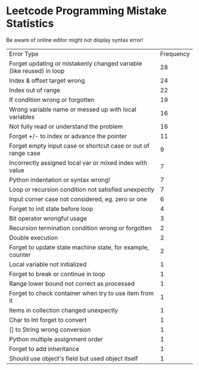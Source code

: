 # Leetcode Programming Mistake Statistics

Be aware of online editor might not display syntax error!

<table>
    <tr>
        <td>Error Type</td>
        <td>Frequency</td>
    </tr>
    <tr>
        <td>Forget updating or mistakenly changed variable (like reused) in loop</td>
        <td>28</td>
    </tr>
    <tr>
        <td>Index & offset target wrong</td>
        <td>24</td>
    </tr>
    <tr>
        <td>Index out of range</td>
        <td>22</td>
    </tr>
    <tr>
        <td>If condition wrong or forgotten</td>
        <td>19</td>
    </tr>
    <tr>
        <td>Wrong variable name or messed up with local variables</td>
        <td>16</td>
    </tr>
    <tr>
        <td>Not fully read or understand the problem</td>
        <td>16</td>
    </tr>
    <tr>
        <td>Forget +/- to index or advance the pointer</td>
        <td>11</td>
    </tr>
    <tr>
        <td>Forget empty input case or shortcut case or out of range case</td>
        <td>9</td>
    </tr>
    <tr>
        <td>Incorrectly assigned local var or mixed index with value</td>
        <td>7</td>
    </tr>
    <tr>
        <td>Python indentation or syntax wrong!</td>
        <td>7</td>
    </tr>
    <tr>
        <td>Loop or recursion condition not satisfied unexpectly</td>
        <td>7</td>
    </tr>
    <tr>
        <td>Input corner case not considered, eg. zero or one</td>
        <td>6</td>
    </tr>
    <tr>
        <td>Forget to init state before loop</td>
        <td>4</td>
    </tr>
    <tr>
        <td>Bit operator wrongful usage</td>
        <td>3</td>
    </tr>
    <tr>
        <td>Recursion termination condition wrong or forgotten</td>
        <td>2</td>
    </tr>
    <tr>
        <td>Double execution</td>
        <td>2</td>
    </tr>
    <tr>
        <td>Forget to update state machine state, for example, counter</td>
        <td>2</td>
    </tr>
    <tr>
        <td>Local variable not initialized</td>
        <td>1</td>
    </tr>
    <tr>
        <td>Forget to break or continue in loop</td>
        <td>1</td>
    </tr>
    <tr>
        <td>Range lower bound not correct as processed</td>
        <td>1</td>
    </tr>
    <tr>
        <td>Forget to check container when try to use item from it</td>
        <td>1</td>
    </tr>
    <tr>
        <td>Items in collection changed unexpectly</td>
        <td>1</td>
    </tr>
    <tr>
        <td>Char to Int forget to convert</td>
        <td>1</td>
    </tr>
    <tr>
        <td>[] to String wrong conversion</td>
        <td>1</td>
    </tr>
    <tr>
        <td>Python multiple assignment order</td>
        <td>1</td>
    </tr>
    <tr>
        <td>Forget to add inheritance</td>
        <td>1</td>
    </tr>
    <tr>
        <td>Should use object's field but used object itself</td>
        <td>1</td>
    </tr>
</table>
